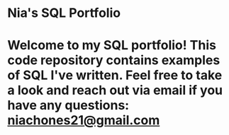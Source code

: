 # Nia's SQL Portfolio

# Welcome to my SQL portfolio! This code repository contains examples of SQL I've written. Feel free to take a look and reach out via email if you have any questions: niachones21@gmail.com
